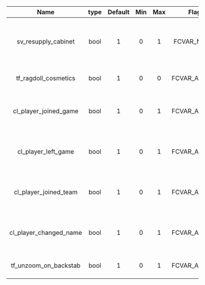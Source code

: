 |          Name          | type | Default | Min | Max |     Flags     |                       Description                       |
|:----------------------:|:----:|:-------:|:---:|:---:|:-------------:|:-------------------------------------------------------:|
| sv_resupply_cabinet    | bool | 1       | 0   | 1   | FCVAR_NOTIFY  | allows the resupply cabinet to be disabled without mods |
| tf_ragdoll_cosmetics   | bool | 1       | 0   | 0   | FCVAR_ARCHIVE | hides cosmetices on ragdolls                            |
| cl_player_joined_game  | bool | 1       | 0   | 1   | FCVAR_ARCHIVE | hides player has joined the game message                |
| cl_player_left_game    | bool | 1       | 0   | 1   | FCVAR_ARCHIVE | hides player has left the game message                  |
| cl_player_joined_team  | bool | 1       | 0   | 1   | FCVAR_ARCHIVE | hides player has joined a team message                  |
| cl_player_changed_name | bool | 1       | 0   | 1   | FCVAR_ARCHIVE | hides player has changed name message                   |
| tf_unzoom_on_backstab  | bool | 1       | 0   | 1   | FCVAR_ARCHIVE | unzooms when shield breaks                              |